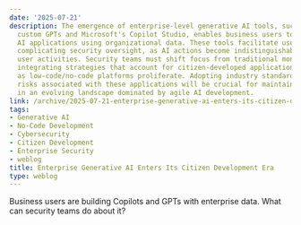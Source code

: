 ```yaml
---
date: '2025-07-21'
description: The emergence of enterprise-level generative AI tools, such as OpenAI's
  custom GPTs and Microsoft's Copilot Studio, enables business users to easily create
  AI applications using organizational data. These tools facilitate user impersonation,
  complicating security oversight, as AI actions become indistinguishable from legitimate
  user activities. Security teams must shift focus from traditional monitoring to
  integrating strategies that account for citizen-developed applications, particularly
  as low-code/no-code platforms proliferate. Adopting industry standards for assessing
  risks associated with these applications will be crucial for maintaining security
  in an evolving landscape dominated by agile AI development.
link: /archive/2025-07-21-enterprise-generative-ai-enters-its-citizen-development-era
tags:
- Generative AI
- No-Code Development
- Cybersecurity
- Citizen Development
- Enterprise Security
- weblog
title: Enterprise Generative AI Enters Its Citizen Development Era
type: weblog
---
```


Business users are building Copilots and GPTs with enterprise data. What can security teams do about it?

